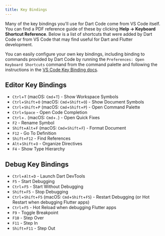 ```yaml
---
title: Key Bindings
---
```


Many of the key bindings you'll use for Dart Code come from VS Code itself. You can find a PDF reference guide of these by clicking **Help -> Keyboard Shortcut Reference**. Below is a list of shortcuts that were added by Dart Code or from VS Code that may find useful for Dart and Flutter development.

You can easily configure your own key bindings, including binding to commands provided by Dart Code by running the `Preferences: Open Keyboard Shortcuts` command from the command palette and following the instructions in the [VS Code Key Binding docs](https://code.visualstudio.com/docs/getstarted/keybindings).

## Editor Key Bindings

- `Ctrl`+`T` (macOS: `Cmd`+`T`) - Show Workspace Symbols
- `Ctrl`+`Shift`+`O` (macOS: `Cmd`+`Shift`+`O`) - Show Document Symbols
- `Ctrl`+`Shift`+`P` (macOS: `Cmd`+`Shift`+`P`) - Open Command Palette
- `Ctrl`+`Space` - Open Code Completion
- `Ctrl`+`.` (macOS: `Cmd`+`.`) - Open Quick Fixes
- `F2` - Rename Symbol
- `Shift`+`Alt`+`F` (macOS: `Cmd`+`Shift`+`F`) - Format Document
- `F12` - Go To Definition
- `Shift`+`F12` - Find References
- `Alt`+`Shift`+`O` - Organize Directives
- `F4` - Show Type Hierarchy

## Debug Key Bindings

- `Ctrl`+`Alt`+`D` - Launch Dart DevTools
- `F5` - Start Debugging
- `Ctrl`+`F5` - Start Without Debugging
- `Shift`+`F5` - Stop Debugging
- `Ctrl`+`Shift`+`F5` (macOS: `Cmd`+`Shift`+`F5`) - Restart Debugging (or Hot Restart when debugging Flutter apps)
- `Ctrl`+`F5` - Hot Reload when debugging Flutter apps
- `F9` - Toggle Breakpoint
- `F10` - Step Over
- `F11` - Step In
- `Shift`+`F11` - Step Out
